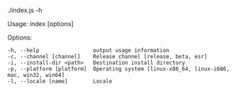 ./index.js -h

  Usage: index [options]

  Options:

    -h, --help                 output usage information
    -c, --channel [channel]    Release channel [release, beta, esr]
    -i, --install-dir <path>   Destination install directory
    -p, --platform [platform]  Operating system [linux-x86_64, linux-i686, mac, win32, win64]
    -l, --locale [name]        Locale
